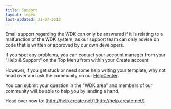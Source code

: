 ```yaml
---
title: Support
layout: index
last-updated: 31-07-2013
---
```



Email support regarding the WDK can only be answered if it is relating to a malfunction of the WDK system, as our support team can only advise on code that is written or approved by our own developers.

If you spot any problems, you can contact your account manager from your "Help & Support" on the Top Menu from within your Create account.

However, if you get stuck or need some help writing your template, why not head over and ask the community on our [HelpCenter](http://help.create.net/).

You can submit your question in the "WDK area" and members of our community will be able to help you by lending a hand.

Head over now to: [http://help.create.net/](http://help.create.net/)